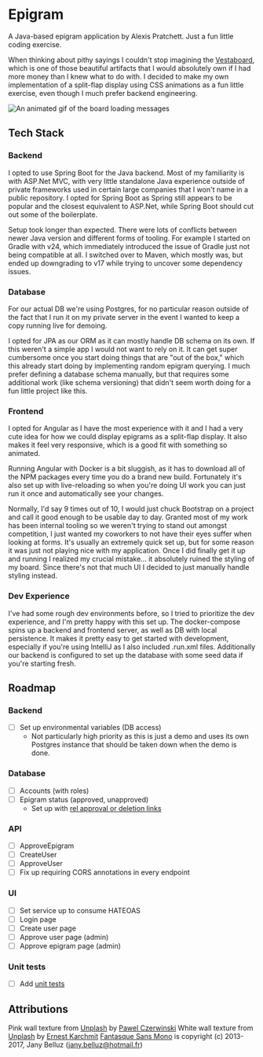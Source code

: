 # Epigram
A Java-based epigram application by Alexis Pratchett. Just a fun little coding exercise.  
  
When thinking about pithy sayings I couldn't stop imagining the [Vestaboard](https://www.vestaboard.com), which is one of those beautiful artifacts that I would absolutely own if I had more money than I knew what to do with. I decided to make my own implementation of a split-flap display using CSS animations as a fun little exercise, even though I much prefer backend engineering.

![An animated gif of the board loading messages](https://raw.githubusercontent.com/OhHeyItsAlexis/epigram/refs/heads/main/sample.gif)
## Tech Stack
### Backend
I opted to use Spring Boot for the Java backend. Most of my familiarity is with ASP.Net MVC, with very little standalone Java experience outside of private frameworks used in certain large companies that I won't name in a public repository. I opted for Spring Boot as Spring still appears to be popular and the closest equivalent to ASP.Net, while Spring Boot should cut out some of the boilerplate.  
  
Setup took longer than expected. There were lots of conflicts between newer Java version and different forms of tooling. For example I started on Gradle with v24, which immediately introduced the issue of Gradle just not being compatible at all. I switched over to Maven, which mostly was, but ended up  downgrading to v17 while trying to uncover some dependency issues.  
### Database
For our actual DB we're using Postgres, for no particular reason outside of the fact that I run it on my private server in the event I wanted to keep a copy running live for demoing.  
  
I opted for JPA as our ORM as it can mostly handle DB schema on its own. If this weren't a simple app I would not want to rely on it. It can get super cumbersome once you start doing things that are "out of the box," which this already start doing by implementing random epigram querying. I much prefer defining a database schema manually, but that requires some additional work (like schema versioning) that didn't seem worth doing for a fun little project like this.  
### Frontend
I opted for Angular as I have the most experience with it and I had a very cute idea for how we could display epigrams as a split-flap display. It also makes it feel very responsive, which is a good fit with something so animated.  
  
Running Angular with Docker is a bit sluggish, as it has to download all of the NPM packages every time you do a brand new build. Fortunately it's also set up with live-reloading so when you're doing UI work you can just run it once and automatically see your changes.  
  
Normally, I'd say 9 times out of 10, I would just chuck Bootstrap on a project and call it good enough to be usable day to day. Granted most of my work has been internal tooling so we weren't trying to stand out amongst competition, I just wanted my coworkers to not have their eyes suffer when looking at forms. It's usually an extremely quick set up, but for some reason it was just not playing nice with my application. Once I did finally get it up and running I realized my crucial mistake... it absolutely ruined the styling of my board. Since there's not that much UI I decided to just manually handle styling instead.
### Dev Experience
I've had some rough dev environments before, so I tried to prioritize the dev experience, and I'm pretty happy with this set up. The docker-compose spins up a backend and frontend server, as well as DB with local persistence. It makes it pretty easy to get started with development, especially if you're using IntelliJ as I also included .run.xml files. Additionally our backend is configured to set up the database with some seed data if you're starting fresh.  
## Roadmap
### Backend
- [ ] Set up environmental variables (DB access)
  - Not particularly high priority as this is just a demo and uses its own Postgres instance that should be taken down when the demo is done.
### Database
- [ ] Accounts (with roles)
- [ ] Epigram status (approved, unapproved)
  - Set up with [rel approval or deletion links](https://spring.io/guides/tutorials/rest)
### API
- [ ] ApproveEpigram
- [ ] CreateUser
- [ ] ApproveUser
- [ ] Fix up requiring CORS annotations in every endpoint
### UI
- [ ] Set service up to consume HATEOAS
- [ ] Login page
- [ ] Create user page
- [ ] Approve user page (admin)
- [ ] Approve epigram page (admin)
### Unit tests
- [ ] Add [unit tests](https://spring.io/guides/gs/spring-boot#:~:text=from%20Spring%20Boot!-,Add%20Unit%20Tests,-You%20will%20want)

## Attributions
Pink wall texture from [Unplash](https://unsplash.com/photos/pink-concrete-wall-ZlHvmQ0igW4) by [Pawel Czerwinski](https://unsplash.com/@pawel_czerwinski)
White wall texture from [Unplash](https://unsplash.com/photos/a-black-and-white-photo-of-a-white-wall-KUGjpg-iXIQ) by [Ernest Karchmit](https://unsplash.com/@ekarchmit)
[Fantasque Sans Mono](https://github.com/belluzj/fantasque-sans) is copyright (c) 2013-2017, Jany Belluz (jany.belluz@hotmail.fr)